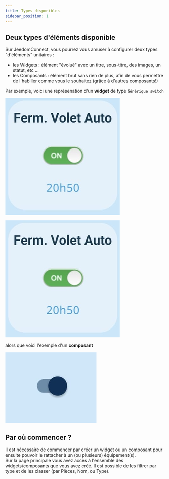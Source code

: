 ```yaml
---
title: Types disponibles
sidebar_position: 1
---
```


## Deux types d'éléments disponible

Sur JeedomConnect, vous pourrez vous amuser à configurer deux types "d'éléments" unitaires :

- les Widgets : élément "évolué" avec un titre, sous-titre, des images, un statut, etc ...
- les Composants : élément brut sans rien de plus, afin de vous permettre de l'habiller comme vous le souhaitez (grâce à d'autres composants!)

Par exemple, voici une représenation d'un **widget** de type `Générique switch`  
<!-- <img alt="ex_widget" src="/img/ex_widget.jpg" width="20%;" />   -->
![Exemple widget](/img/ex_widget.jpg)

<img src="/img/ex_widget.jpg" className="image-20 image-centered" />

alors que voici l'exemple d'un **composant**  
<!-- <img alt="ex_composant" src="/img/ex_composant.jpg" width="20%;" />   -->
![Exemple composant](/img/ex_composant.jpg)

## Par où commencer ?

Il est nécessaire de commencer par créer un widget ou un composant pour ensuite pouvoir le rattacher à un (ou plusieurs) équipement(s).  
Sur la page principale vous avez accès à l'ensemble des widgets/composants que vous avez créé. Il est possible de les filtrer par type et de les classer (par Pièces, Nom, ou Type).  
